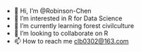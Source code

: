 - 👋 Hi, I’m @Robinson-Chen
- 👀 I’m interested in R for Data Science
- 🌱 I’m currently learning forest civilculture
- 💞️ I’m looking to collaborate on R
- 📫 How to reach me clb0302@163.com

<!---
Robinson-Chen/Robinson-Chen is a ✨ special ✨ repository because its `README.md` (this file) appears on your GitHub profile.
You can click the Preview link to take a look at your changes.
--->
